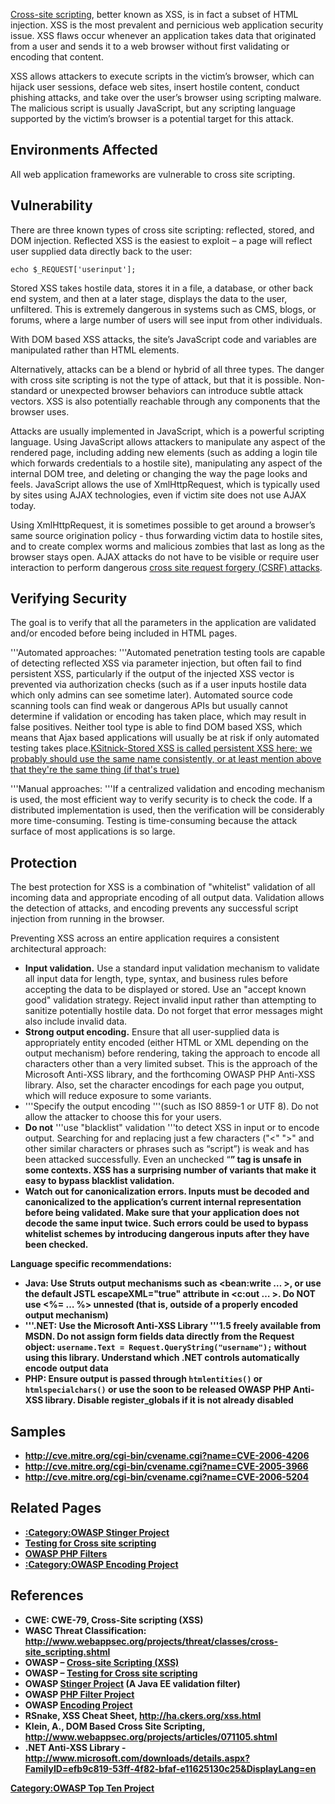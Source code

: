 [Cross-site scripting](Cross-site_Scripting_\(XSS\) "wikilink"), better
known as XSS, is in fact a subset of HTML injection. XSS is the most
prevalent and pernicious web application security issue. XSS flaws occur
whenever an application takes data that originated from a user and sends
it to a web browser without first validating or encoding that content.

XSS allows attackers to execute scripts in the victim’s browser, which
can hijack user sessions, deface web sites, insert hostile content,
conduct phishing attacks, and take over the user’s browser using
scripting malware. The malicious script is usually JavaScript, but any
scripting language supported by the victim’s browser is a potential
target for this attack.

## Environments Affected

All web application frameworks are vulnerable to cross site scripting.

## Vulnerability

There are three known types of cross site scripting: reflected, stored,
and DOM injection. Reflected XSS is the easiest to exploit – a page will
reflect user supplied data directly back to the user:

`echo $_REQUEST['userinput'];`

Stored XSS takes hostile data, stores it in a file, a database, or other
back end system, and then at a later stage, displays the data to the
user, unfiltered. This is extremely dangerous in systems such as CMS,
blogs, or forums, where a large number of users will see input from
other individuals.

With DOM based XSS attacks, the site’s JavaScript code and variables are
manipulated rather than HTML elements.

Alternatively, attacks can be a blend or hybrid of all three types. The
danger with cross site scripting is not the type of attack, but that it
is possible. Non-standard or unexpected browser behaviors can introduce
subtle attack vectors. XSS is also potentially reachable through any
components that the browser uses.

Attacks are usually implemented in JavaScript, which is a powerful
scripting language. Using JavaScript allows attackers to manipulate any
aspect of the rendered page, including adding new elements (such as
adding a login tile which forwards credentials to a hostile site),
manipulating any aspect of the internal DOM tree, and deleting or
changing the way the page looks and feels. JavaScript allows the use of
XmlHttpRequest, which is typically used by sites using AJAX
technologies, even if victim site does not use AJAX today.

Using XmlHttpRequest, it is sometimes possible to get around a browser’s
same source origination policy - thus forwarding victim data to hostile
sites, and to create complex worms and malicious zombies that last as
long as the browser stays open. AJAX attacks do not have to be visible
or require user interaction to perform dangerous [cross site request
forgery (CSRF) attacks](Top_10_2007-A5 "wikilink").

## Verifying Security

The goal is to verify that all the parameters in the application are
validated and/or encoded before being included in HTML pages.

'''Automated approaches: '''Automated penetration testing tools are
capable of detecting reflected XSS via parameter injection, but often
fail to find persistent XSS, particularly if the output of the injected
XSS vector is prevented via authorization checks (such as if a user
inputs hostile data which only admins can see sometime later). Automated
source code scanning tools can find weak or dangerous APIs but usually
cannot determine if validation or encoding has taken place, which may
result in false positives. Neither tool type is able to find DOM based
XSS, which means that Ajax based applications will usually be at risk if
only automated testing takes place.[KSitnick-Stored XSS is called
persistent XSS here; we probably should use the same name consistently,
or at least mention above that they're the same thing (if that's
true)](category:FIXME "wikilink")

'''Manual approaches: '''If a centralized validation and encoding
mechanism is used, the most efficient way to verify security is to check
the code. If a distributed implementation is used, then the verification
will be considerably more time-consuming. Testing is time-consuming
because the attack surface of most applications is so large.

## Protection

The best protection for XSS is a combination of "whitelist" validation
of all incoming data and appropriate encoding of all output data.
Validation allows the detection of attacks, and encoding prevents any
successful script injection from running in the browser.

Preventing XSS across an entire application requires a consistent
architectural approach:

  - **Input validation.** Use a standard input validation mechanism to
    validate all input data for length, type, syntax, and business rules
    before accepting the data to be displayed or stored. Use an "accept
    known good" validation strategy. Reject invalid input rather than
    attempting to sanitize potentially hostile data. Do not forget that
    error messages might also include invalid data.
  - **Strong output encoding.** Ensure that all user-supplied data is
    appropriately entity encoded (either HTML or XML depending on the
    output mechanism) before rendering, taking the approach to encode
    all characters other than a very limited subset. This is the
    approach of the Microsoft Anti-XSS library, and the forthcoming
    OWASP PHP Anti-XSS library. Also, set the character encodings for
    each page you output, which will reduce exposure to some variants.
  - '''Specify the output encoding '''(such as ISO 8859-1 or UTF 8). Do
    not allow the attacker to choose this for your users.
  - **Do not** '''use "blacklist" validation '''to detect XSS in input
    or to encode output. Searching for and replacing just a few
    characters ("\<" "\>" and other similar characters or phrases such
    as “script”) is weak and has been attacked successfully. Even an
    unchecked “<b>” tag is unsafe in some contexts. XSS has a surprising
    number of variants that make it easy to bypass blacklist validation.
  - **Watch out for canonicalization errors.** Inputs must be decoded
    and canonicalized to the application’s current internal
    representation before being validated. Make sure that your
    application does not decode the same input twice. Such errors could
    be used to bypass whitelist schemes by introducing dangerous inputs
    after they have been checked.

Language specific recommendations:

  - **Java: Use Struts output mechanisms such** as \<bean:write … \>, or
    use the default JSTL escapeXML="true" attribute in \<c:out … \>. Do
    NOT use \<%= … %\> unnested (that is, outside of a properly encoded
    output mechanism)
  - '''.NET: Use the Microsoft Anti-XSS Library '''1.5 freely available
    from MSDN. Do not assign form fields data directly from the Request
    object: `username.Text = Request.QueryString("username");` without
    using this library. Understand which .NET controls automatically
    encode output data
  - **PHP: Ensure output is passed through `htmlentities()` or
    `htmlspecialchars()`** or use the soon to be released OWASP PHP
    Anti-XSS library. **Disable register_globals** if it is not already
    disabled

## Samples

  - [<http://cve.mitre.org/cgi-bin/cvename.cgi?name=CVE-2006-4206>](http://cve.mitre.org/cgi-bin/cvename.cgi?name=CVE-2006-4206%20)
  - [<http://cve.mitre.org/cgi-bin/cvename.cgi?name=CVE-2005-3966>](http://cve.mitre.org/cgi-bin/cvename.cgi?name=CVE-2005-3966%20)
  - [<http://cve.mitre.org/cgi-bin/cvename.cgi?name=CVE-2006-5204>](http://cve.mitre.org/cgi-bin/cvename.cgi?name=CVE-2006-5204%20)

## Related Pages

  - [:Category:OWASP Stinger
    Project](:Category:OWASP_Stinger_Project "wikilink")
  - [Testing for Cross site
    scripting](Testing_for_Cross_site_scripting "wikilink")
  - [OWASP PHP Filters](OWASP_PHP_Filters "wikilink")
  - [:Category:OWASP Encoding
    Project](:Category:OWASP_Encoding_Project "wikilink")

## References

  - CWE: CWE-79, Cross-Site scripting (XSS)
  - WASC Threat Classification:
    <http://www.webappsec.org/projects/threat/classes/cross-site_scripting.shtml>
  - OWASP – [Cross-site Scripting
    (XSS)](Cross-site_Scripting_\(XSS\) "wikilink")
  - OWASP – [Testing for Cross site
    scripting](Testing_for_Cross_site_scripting "wikilink")
  - OWASP [Stinger Project](:Category:OWASP_Stinger_Project "wikilink")
    (A Java EE validation filter)
  - OWASP [PHP Filter Project](OWASP_PHP_Filters "wikilink")
  - OWASP [Encoding
    Project](:Category:OWASP_Encoding_Project "wikilink")
  - RSnake, XSS Cheat Sheet, <http://ha.ckers.org/xss.html>
  - Klein, A., DOM Based Cross Site Scripting,
    <http://www.webappsec.org/projects/articles/071105.shtml>
  - .NET Anti-XSS Library -
    <http://www.microsoft.com/downloads/details.aspx?FamilyID=efb9c819-53ff-4f82-bfaf-e11625130c25&DisplayLang=en>

[Category:OWASP Top Ten
Project](Category:OWASP_Top_Ten_Project "wikilink")